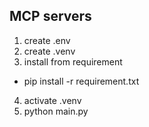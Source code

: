 ## MCP servers
1. create .env
2. create .venv
3. install from requirement 
 - pip install -r requirement.txt
4. activate .venv
5. python main.py